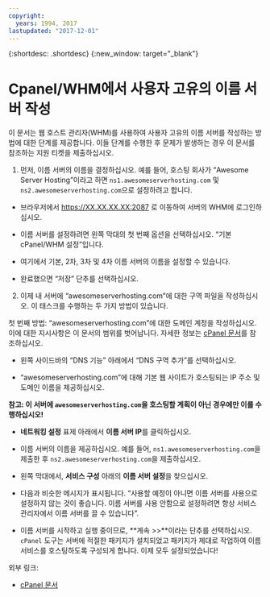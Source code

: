 ```yaml
---
copyright:
  years: 1994, 2017
lastupdated: "2017-12-01"
---
```


{:shortdesc: .shortdesc}
{:new_window: target="_blank"}

# Cpanel/WHM에서 사용자 고유의 이름 서버 작성

이 문서는 웹 호스트 관리자(WHM)를 사용하여 사용자 고유의 이름 서버를 작성하는 방법에 대한 단계를 제공합니다. 이들 단계를 수행한 후 문제가 발생하는 경우 이 문서를 참조하는 지원 티켓을 제출하십시오. 

1. 먼저, 이름 서버의 이름을 결정하십시오. 예를 들어, 호스팅 회사가 “Awesome Server Hosting”이라고 하면 `ns1.awesomeserverhosting.com` 및 `ns2.awesomeserverhosting.com`으로 설정하려고 합니다. 

* 브라우저에서 https://XX.XX.XX.XX:2087 로 이동하여 서버의 WHM에 로그인하십시오. 

* 이름 서버를 설정하려면 왼쪽 막대의 첫 번째 옵션을 선택하십시오. “기본 cPanel/WHM 설정”입니다.  

 * 여기에서 기본, 2차, 3차 및 4차 이름 서버의 이름을 설정할 수 있습니다. 

 * 완료했으면 “저장” 단추를 선택하십시오. 

2. 이제 내 서버에 “awesomeserverhosting.com”에 대한 구역 파일을 작성하십시오. 이 태스크를 수행하는 두 가지 방법이 있습니다. 

첫 번째 방법: “awesomeserverhosting.com”에 대한 도메인 계정을 작성하십시오. 이에 대한 지시사항은 이 문서의 범위를 벗어납니다. 자세한 정보는 [cPanel 문서](http://www.cpanel.net/support/docs/11//whm/account_functions_creatnewacct.html)를 참조하십시오.  

   * 왼쪽 사이드바의 “DNS 기능” 아래에서 “DNS 구역 추가”를 선택하십시오. 

   * “awesomeserverhosting.com”에 대해 기본 웹 사이트가 호스팅되는 IP 주소 및 도메인 이름을 제공하십시오. 

   **참고: 이 서버에 `awesomeserverhosting.com`을 호스팅할 계획이 아닌 경우에만 이를 수행하십시오!**

   * **네트워킹 설정** 표제 아래에서 **이름 서버 IP**를 클릭하십시오. 

   * 이름 서버의 이름을 제공하십시오. 예를 들어, `ns1.awesomeserverhosting.com`을 제출한 후 `ns2.awesomeserverhosting.com`을 제출하십시오. 

   * 왼쪽 막대에서, **서비스 구성** 아래의 **이름 서버 설정**을 찾으십시오. 

   * 다음과 비슷한 메시지가 표시됩니다. “사용할 예정이 아니면 이름 서버를 사용으로 설정하지 않는 것이 좋습니다. 이름 서버를 사용 안함으로 설정하려면 항상 서비스 관리자에서 이름 서버를 끌 수 있습니다”.

   * 이름 서버를 시작하고 실행 중이므로, **계속 >>**이라는 단추를 선택하십시오. `cPanel` 도구는 서버에 적절한 패키지가 설치되었고 패키지가 제대로 작업하여 이름 서비스를 호스팅하도록 구성되게 합니다. 이제 모두 설정되었습니다! 

외부 링크:

* [cPanel 문서](http://www.cpanel.net/support/docs/11//whm/account_functions_creatnewacct.html)
